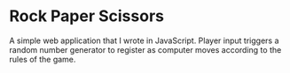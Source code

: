 # Rock Paper Scissors

A simple web application that I wrote in JavaScript. Player input triggers a random number generator to register as computer moves according to the rules of the game.
